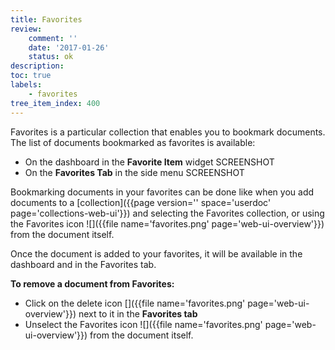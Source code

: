 ```yaml
---
title: Favorites
review:
    comment: ''
    date: '2017-01-26'
    status: ok
description:
toc: true
labels:
    - favorites
tree_item_index: 400
---
```


Favorites is a particular collection that enables you to bookmark documents. The list of documents bookmarked as favorites is available:
- On the dashboard in the **Favorite Item** widget
SCREENSHOT
- On the **Favorites Tab** in the&nbsp;side menu
SCREENSHOT

Bookmarking documents in your favorites can be done like when you add documents to a [collection]({{page version='' space='userdoc' page='collections-web-ui'}}) and selecting the Favorites collection, or using the Favorites icon ![]({{file name='favorites.png' page='web-ui-overview'}}) from the document itself.

Once the document is added to your favorites, it will be available in the dashboard and in the Favorites tab.


**To remove a document from Favorites:**
- Click on the delete icon []({{file name='favorites.png' page='web-ui-overview'}}) next to it in the **Favorites tab**
- Unselect the Favorites icon ![]({{file name='favorites.png' page='web-ui-overview'}}) from the document itself.
